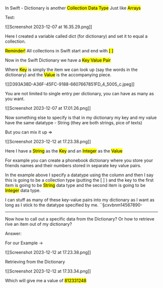 In Swift - Dictionary is another <mark class="hltr-red">Collection Data Type</mark>
Just like <mark class="hltr-orange">Arrays</mark> 

Test:

![[Screenshot 2023-12-07 at 16.35.29.png]]

Here I created a variable called dict (for dictionary) and set it to equal a collection.

<mark class="hltr-red">Reminder!</mark>
All collections in Swift start and end with <mark class="hltr-green">[ ]</mark>


Now in the Swift Dictionary we have a <mark class="hltr-purple">Key Value Pair</mark>

Where <mark class="hltr-red">Key</mark> is simply the item we can look up (say the words in the dictionary) and the <mark class="hltr-orange">Value</mark> is the accompanying piece.

![[D393A38D-A36F-45FC-9188-6607667851FD_4_5005_c.jpeg]]


You are not limited to single entry per dictionary, you can have as many as you want.


![[Screenshot 2023-12-07 at 17.01.26.png]]


Now something else to specify is that in my dictionary my key and my value have the same datatype - String (they are both strings, pice of texts)

But you can mix it up =>

![[Screenshot 2023-12-12 at 17.23.38.png]]


Here I have a <mark class="hltr-red">String</mark> as the <mark class="hltr-red">Key</mark> and an <mark class="hltr-orange">Integer</mark> as the <mark class="hltr-orange">Value</mark>

For example you can create a phonebook dictionary where you store your friends names and their numbers stored in separate key value pairs.

In the example above I specify a datatype using the column and then I say this is going to be a collection type (putting the [  ] ) and the key to the first item is going to be <mark class="hltr-red">String</mark> data type and the second item is going to be <mark class="hltr-orange">Integer</mark> data type.

I can stuff as many of these key-value pairs into my dictionary as I want as long as I stick to the datatype specified by me.
		  ``§cxvbnm14567890-
______________________________________________________
Now how to call out a specific data from the Dictionary?
Or how to retrieve rive an item out of my dictionary?
	
Answer:

For our Example ->

![[Screenshot 2023-12-12 at 17.23.38.png]]

Retrieving from the Dictionary

![[Screenshot 2023-12-12 at 17.33.34.png]]

Which will give me a value of <mark class="hltr-yellow">812331248</mark>



